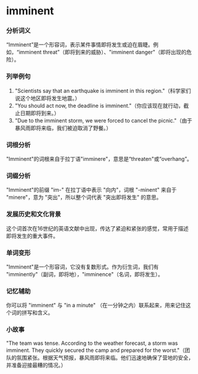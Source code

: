 # imminent

### 分析词义

  

“Imminent”是一个形容词，表示某件事情即将发生或迫在眉睫。例如，“imminent threat”（即将到来的威胁）、"imminent danger"（即将出现的危险）。

  

### 列举例句

  

1.  "Scientists say that an earthquake is imminent in this region."（科学家们说这个地区即将发生地震。）
2.  "You should act now, the deadline is imminent."（你应该现在就行动，截止日期即将到来。）
3.  "Due to the imminent storm, we were forced to cancel the picnic."（由于暴风雨即将来临，我们被迫取消了野餐。）

  

### 词根分析

  

"Imminent"的词根来自于拉丁语"imminere"，意思是“threaten"或“overhang”。

  

### 词缀分析

  

"Imminent"的前缀 "im-" 在拉丁语中表示 "向内"，词根 "-minent" 来自于 "minere"，意为 "突出"，所以整个词代表 "突出即将发生" 的意思。

  

### 发展历史和文化背景

  

这个词首次在16世纪的英语文献中出现，传达了紧迫和紧张的感觉，常用于描述即将发生的重大事件。

  

### 单词变形

  

"Imminent"是一个形容词，它没有复数形式。作为衍生词，我们有 "imminently"（副词，即将地），"imminence"（名词，即将发生）。

  

### 记忆辅助

  

你可以将 "imminent" 与 "in a minute" （在一分钟之内）联系起来，用来记住这个词的拼写和含义。

  

### 小故事

  

"The team was tense. According to the weather forecast, a storm was imminent. They quickly secured the camp and prepared for the worst."（团队的氛围紧张。根据天气预报，暴风雨即将来临。他们迅速地确保了营地的安全，并准备迎接最糟的情况。）
